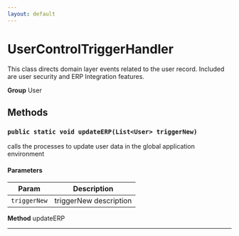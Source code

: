 ```yaml
---
layout: default
---
```

# UserControlTriggerHandler

This class directs domain layer events related to the user record.  Included are user security and ERP Integration features.


**Group** User

## Methods
### `public static void updateERP(List<User> triggerNew)`

calls the processes to update user data in the global application environment

#### Parameters

|Param|Description|
|---|---|
|`triggerNew`|triggerNew description|


**Method** updateERP

---
